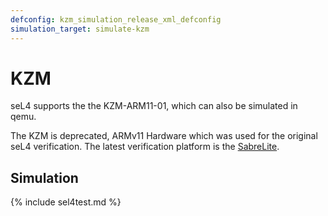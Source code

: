 ```yaml
---
defconfig: kzm_simulation_release_xml_defconfig
simulation_target: simulate-kzm
---
```

# KZM

seL4 supports the the
KZM-ARM11-01, which can
also be simulated in qemu.

The KZM is deprecated, ARMv11 Hardware which was used for the original seL4 verification. The latest
verification platform is the [SabreLite](/Hardware/sabreLite).

## Simulation

{% include sel4test.md %}
